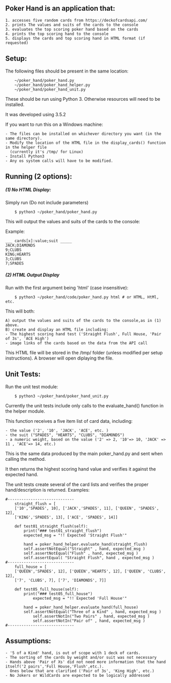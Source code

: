## Poker Hand is an application that:

	1. accesses five random cards from https://deckofcardsapi.com/
	2. prints The values and suits of the cards to the console
	3. evaluates the top scoring poker hand based on the cards
	4. prints the top scoring hand to the console
	5. displays the cards and top scoring hand in HTML format (if requested)



## Setup:
The following files should be present in the same location:
```
	~/poker_hand/poker_hand.py
	~/poker_hand/poker_hand_helper.py
	~/poker_hand/poker_hand_unit.py
```

These should be run using Python 3.  Otherwise resources will need to be installed.

It was developed using 3.5.2

If you want to run this on a Windows machine:

	- The files can be installed on whichever directory you want (in the same directory).
	- Modify the location of the HTML file in the display_cards() function in the helper file 
	  (currently it's /tmp/ for Linux)
	- Install Python3
	- Any os system calls will have to be modified.
	



## Running (2 options):
##### (1) No HTML Display:

Simply run (Do not include parameters)
```
	$ python3 ~/poker_hand/poker_hand.py
```
This will output the values and suits of the cards to the console:

Example:
```
___ cards[x]:value;suit _____
JACK;DIAMONDS
9;CLUBS
KING;HEARTS
3;CLUBS
7;SPADES
```

##### (2) HTML Output Display

Run with the first argument being 'html' (case insensitive):
```
	$ python3 ~/poker_hand/code/poker_hand.py html # or HTML, HtMl, etc.
```
This will both:

	A) output the values and suits of the cards to the console,as in (1) above.
	B) create and display an HTML file including:
	- The highest scoring hand test ('Straight Flush', Full House, 'Pair of 3s', 'ACE High')
	- image links of the cards based on the data from the API call

This HTML file will be stored in the /tmp/ folder (unless modified per setup instructions).  A browser will open diplaying the file.



## Unit Tests:

Run the unit test module:
```
	$ python3 ~/poker_hand/poker_hand_unit.py
```
Currently the unit tests include only calls to the evaluate_hand() function in the helper module.

This function receives a five item list of card data, including:
	
	- the value ('2', '10', 'JACK', 'ACE', etc. )
	- the suit ("SPADES", "HEARTS", "CLUBS", "DIAMONDS")
	- a numeric weight, based on the value ('2' => 2, '10'=> 10, 'JACK' => 11 , 'ACE'=> 14, etc.)

This is the same data produced by the main poker_hand.py and sent when calling the method.

It then returns the highest scoring hand value and verifies it against the expected hand.

The unit tests create several of the card lists and verifies the proper hand/description is returned.
Examples:
```
#-----------------------------
	straight_flush = [
	['10','SPADES', 10], ['JACK','SPADES', 11], ['QUEEN', 'SPADES', 12],
	['KING','SPADES', 13], ['ACE', 'SPADES', 14]]

	def test01_straight_flush(self):
		print("### test01_straight_flush")
		expected_msg = "!! Expected 'Straight Flush'"

		hand = poker_hand_helper.evaluate_hand(straight_flush)
		self.assertNotEqual("Straight" , hand, expected_msg )
		self.assertNotEqual("Flush" , hand, expected_msg )
		self.assertEqual( "Straight Flush", hand , expected_msg )
#-----------------------------
	full_house = [
	['QUEEN','SPADES', 12], ['QUEEN','HEARTS', 12], ['QUEEN', 'CLUBS', 12],
	['7', 'CLUBS', 7], ['7', 'DIAMONDS', 7]]

	def test05_full_house(self):
		print("### test05_full_house")
       		expected_msg = "!! Expected 'Full House'"

		hand = poker_hand_helper.evaluate_hand(full_house)
		self.assertNotEqual("Three of a Kind" , hand, expected_msg )
        	self.assertNotIn("Two Pairs" , hand, expected_msg )
        	self.assertNotIn("Pair of" , hand, expected_msg )
#-----------------------------
```



## Assumptions:
	- '5 of a Kind' hand, is out of scope with 1 deck of cards.
	- The sorting of the cards by weight and/or suit was not necessary
	- Hands above 'Pair of Xs' did not need more information that the hand itself('2 pairs','Full House,'Flush',etc.).
  	  Ones below that are clarified ('Pair of 3s', 'King High', etc.)
	- No Jokers or WildCards are expected to be logically addressed
